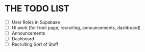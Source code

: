 # THE TODO LIST
- [ ] User Roles in Supabase
- [ ] UI work (for front page, recruiting, announcements, dashboard)
- [ ] Announcements
- [ ] Dashboard
- [ ] Recruiting Sort of Stuff